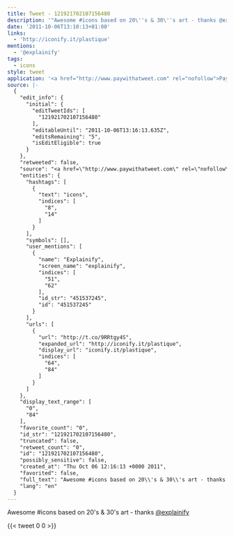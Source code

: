 ```yaml
---
title: Tweet - 121921702107156480
description: '"Awesome #icons based on 20\''s & 30\''s art - thanks @explainify  "'
date: '2011-10-06T13:10:13+01:00'
links:
  - 'http://iconify.it/plastique'
mentions:
  - '@explainify'
tags:
  - icons
style: tweet
application: '<a href="http://www.paywithatweet.com" rel="nofollow">Pay with a Tweet</a>'
source: |-
  {
    "edit_info": {
      "initial": {
        "editTweetIds": [
          "121921702107156480"
        ],
        "editableUntil": "2011-10-06T13:16:13.635Z",
        "editsRemaining": "5",
        "isEditEligible": true
      }
    },
    "retweeted": false,
    "source": "<a href=\"http://www.paywithatweet.com\" rel=\"nofollow\">Pay with a Tweet</a>",
    "entities": {
      "hashtags": [
        {
          "text": "icons",
          "indices": [
            "8",
            "14"
          ]
        }
      ],
      "symbols": [],
      "user_mentions": [
        {
          "name": "Explainify",
          "screen_name": "explainify",
          "indices": [
            "51",
            "62"
          ],
          "id_str": "451537245",
          "id": "451537245"
        }
      ],
      "urls": [
        {
          "url": "http://t.co/9RRtgy4S",
          "expanded_url": "http://iconify.it/plastique",
          "display_url": "iconify.it/plastique",
          "indices": [
            "64",
            "84"
          ]
        }
      ]
    },
    "display_text_range": [
      "0",
      "84"
    ],
    "favorite_count": "0",
    "id_str": "121921702107156480",
    "truncated": false,
    "retweet_count": "0",
    "id": "121921702107156480",
    "possibly_sensitive": false,
    "created_at": "Thu Oct 06 12:16:13 +0000 2011",
    "favorited": false,
    "full_text": "Awesome #icons based on 20\\'s & 30\\'s art - thanks @explainify  http://t.co/9RRtgy4S",
    "lang": "en"
  }
---
```

Awesome #icons based on 20\'s & 30\'s art - thanks [@explainify](https://twitter.com/@explainify)  
    
{{< tweet 0 0 >}}
    

